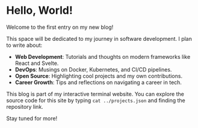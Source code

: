# Hello, World!

Welcome to the first entry on my new blog!

This space will be dedicated to my journey in software development. I plan to write about:

-   **Web Development**: Tutorials and thoughts on modern frameworks like React and Svelte.
-   **DevOps**: Musings on Docker, Kubernetes, and CI/CD pipelines.
-   **Open Source**: Highlighting cool projects and my own contributions.
-   **Career Growth**: Tips and reflections on navigating a career in tech.

This blog is part of my interactive terminal website. You can explore the source code for this site by typing `cat ../projects.json` and finding the repository link.

Stay tuned for more!
